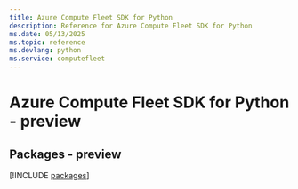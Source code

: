 ```yaml
---
title: Azure Compute Fleet SDK for Python
description: Reference for Azure Compute Fleet SDK for Python
ms.date: 05/13/2025
ms.topic: reference
ms.devlang: python
ms.service: computefleet
---
```

# Azure Compute Fleet SDK for Python - preview
## Packages - preview
[!INCLUDE [packages](compute-fleet-index.md)]